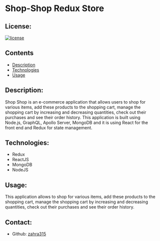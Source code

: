 # Shop-Shop Redux Store

## License:

[![license](https://img.shields.io/badge/license-MIT-blue)](https://shields.io)

## Contents

- [Description](#description)
- [Technologies](#technologies)
- [Usage](#usage)

## Description:

Shop Shop is an e-commerce application that allows users to shop for various items, add these products to the shopping cart, manage the shopping cart by increasing and decreasing quantities, check out their purchases and see their order history. This application is built using Node.js, GraphQL, Apollo Server, MongoDB and it is using React for the front end and Redux for state management.

## Technologies:

- Redux
- ReactJS
- MongoDB
- NodeJS

## Usage:

This application allows to shop for various items, add these products to the shopping cart, manage the shopping cart by increasing and decreasing quantities, check out their purchases and see their order history.

## Contact:

- Github: [zahra315](https://github.com/zahra315)
